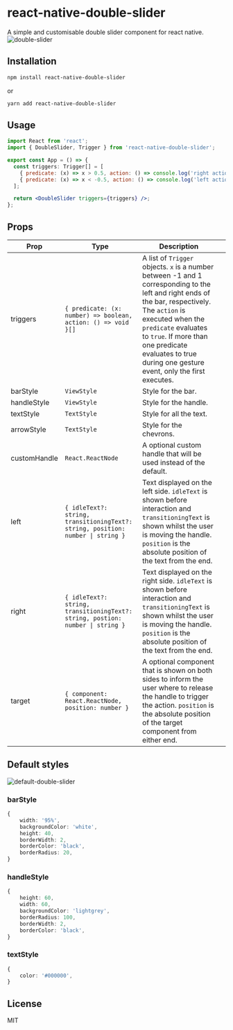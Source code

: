 # react-native-double-slider

A simple and customisable double slider component for react native.
![double-slider](https://user-images.githubusercontent.com/53956539/135172506-d7caa294-5142-4dd7-b636-27f32477207e.gif)

## Installation

```sh
npm install react-native-double-slider
```
or
```sh
yarn add react-native-double-slider
```


## Usage

```jsx
import React from 'react';
import { DoubleSlider, Trigger } from 'react-native-double-slider';

export const App = () => {
  const triggers: Trigger[] = [
    { predicate: (x) => x > 0.5, action: () => console.log('right action') },
    { predicate: (x) => x < -0.5, action: () => console.log('left action') },
  ];

  return <DoubleSlider triggers={triggers} />;
};

```

## Props
| Prop         | Type                                                                            | Description                                                                                                                                                                                                                                                                                         |     |
| ------------ | ------------------------------------------------------------------------------- | --------------------------------------------------------------------------------------------------------------------------------------------------------------------------------------------------------------------------------------------------------------------------------------------------- | --- |
| triggers     | `{ predicate: (x: number) => boolean, action: () => void }[]`                   | A list of `Trigger` objects. `x` is a number between -1 and 1 corresponding to the left and right ends of the bar, respectively. The `action` is executed when the `predicate` evaluates to `true`. If more than one predicate evaluates to true during one gesture event, only the first executes. |     |
| barStyle     | `ViewStyle`                                                                     | Style for the bar.                                                                                                                                                                                                                                                                                  |     |
| handleStyle  | `ViewStyle`                                                                     | Style for the handle.                                                                                                                                                                                                                                                                               |     |
| textStyle    | `TextStyle`                                                                     | Style for all the text.                                                                                                                                                                                                                                                                             |     |
| arrowStyle   | `TextStyle`                                                                     | Style for the chevrons.                                                                                                                                                                                                                                                                             |     |
| customHandle | `React.ReactNode`                                                               | A optional custom handle that will be used instead of the default.                                                                                                                                                                                                                                  |     |
| left         | `{ idleText?: string, transitioningText?: string, position: number \| string }` | Text displayed on the left side. `idleText` is shown before interaction and `transitioningText` is shown whilst the user is moving the handle. `position` is the absolute position of the text from the end.                                                                                        |
| right        | `{ idleText?: string, transitioningText?: string, postion: number \| string }`  | Text displayed on the right side. `idleText` is shown before interaction and `transitioningText` is shown whilst the user is moving the handle.  `position` is the absolute position of the text from the end.                                                                                      |
| target       | `{ component: React.ReactNode, position: number }`                              | A optional component that is shown on both sides to inform the user where to release the handle to trigger the action. `position` is the absolute position of the target component from either end.                                                                                                 |     |

## Default styles
![default-double-slider](https://user-images.githubusercontent.com/53956539/135500043-b6192102-9192-4f77-82ee-7236a4eeda67.jpg)
### barStyle
```ts
{
    width: '95%',
    backgroundColor: 'white',
    height: 40,
    borderWidth: 2,
    borderColor: 'black',
    borderRadius: 20,
}
```
### handleStyle
```ts
{
    height: 60,
    width: 60,
    backgroundColor: 'lightgrey',
    borderRadius: 100,
    borderWidth: 2,
    borderColor: 'black',
}
```
### textStyle
```ts
{
    color: '#000000',
}
```
## License

MIT
